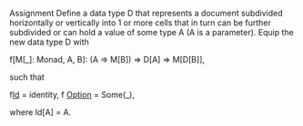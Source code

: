 Assignment
Define a data type D that represents a document subdivided horizontally or vertically into 1 or
more cells that in turn can be further subdivided or can hold a value of some type A (A is a
parameter). Equip the new data type D with

f[M[_]: Monad, A, B]: (A => M[B]) => D[A] => M[D[B]],

such that

f[Id](identity) = identity,
f [Option](Some(_)) = Some(_),

where Id[A] = A.